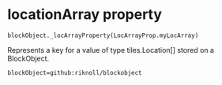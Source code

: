 
# locationArray property

```sig
blockObject._locArrayProperty(LocArrayProp.myLocArray)
```

Represents a key for a value of type tiles.Location[] stored on a BlockObject.

```package
blockObject=github:riknoll/blockobject
```
